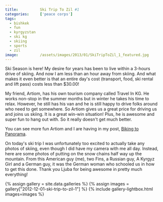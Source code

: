 ```yaml
---
title:			Ski Trip To Zil #1
categories:		['peace corps']
tags:
  - bishkek
  - fun
  - kyrgyzstan
  - ski kg
  - skiing
  - sports
  - zil
image:			/assets/images/2013/01/SkiTripToZil_1_featured.jpg
---
```


Ski Season is here! My desire for years has been to live within a 3-hours drive of skiing. And now I am less than an hour away from skiing. And what makes it even better is that an entire day's cost (transport, food, ski rental and lift pass) costs less than \$30.00!

My friend, Artiom, has his own tourism company called Travel In KG. He works non-stop in the summer months but in winter he takes his time to relax. However, he still has his van and he is still happy to drive folks around who need to get somewhere. So Artiom gives us a great price for driving us and joins us skiing. It is a great win-win situation! Plus, he is awesome and super fun to hang out with. So it really doesn't get much better.

You can see more fun Artiom and I are having in my post, [Biking to Panorama](/life/biking-to-panorama/).

On today's ski trip I was unfortunately too excited to actually take any photos of skiing, even though I did have my camera with me all day. Instead, here are some photos of putting on the snow chains half way up the mountain. From this American guy (me), two Fins, a Russian guy, A Kyrgyz Girl and a German guy, it was the German woman who schooled us in how to get this done. Thank you Ljuba for being awesome in pretty much everything!

{% assign gallery = site.data.galleries %}
{% assign images = gallery["2012-12-01-ski-trip-to-zil-1"] %}
{% include gallery-lightbox.html images=images %}
